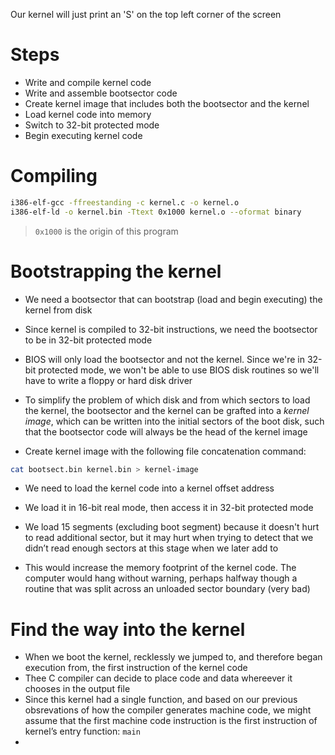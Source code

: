 Our kernel will just print an 'S' on the top left corner of the screen

# Steps

- Write and compile kernel code
- Write and assemble bootsector code
- Create kernel image that includes both the bootsector and the kernel
- Load kernel code into memory
- Switch to 32-bit protected mode
- Begin executing kernel code

# Compiling

```sh
i386-elf-gcc -ffreestanding -c kernel.c -o kernel.o
i386-elf-ld -o kernel.bin -Ttext 0x1000 kernel.o --oformat binary
```

> `0x1000` is the origin of this program

# Bootstrapping the kernel

- We need a bootsector that can bootstrap (load and begin executing) the kernel from disk
- Since kernel is compiled to 32-bit instructions, we need the bootsector to be in 32-bit protected mode
- BIOS will only load the bootsector and not the kernel. Since we're in 32-bit protected mode, we won't be able to use BIOS disk routines so we'll have to write a floppy or hard disk driver

- To simplify the problem of which disk and from which sectors to load the kernel, the bootsector and the kernel can be grafted into a *kernel image*, which can be written into the initial sectors of the boot disk, such that the bootsector code will always be the head of the kernel image

- Create kernel image with the following file concatenation command:
```sh
cat bootsect.bin kernel.bin > kernel-image
```

- We need to load the kernel code into a kernel offset address
- We load it in 16-bit real mode, then access it in 32-bit protected mode

- We load 15 segments (excluding boot segment) because it doesn't hurt to read additional sector, but it may hurt when trying to detect that we didn’t read enough sectors at this stage when we later add to
- This would increase the memory footprint of the kernel code. The computer would hang without warning, perhaps halfway though a routine that was split across an unloaded sector boundary (very bad)

# Find the way into the kernel

- When we boot the kernel, recklessly we jumped to, and therefore began execution from, the first instruction of the kernel code
- Thee C compiler can decide to place code and data whereever it chooses in the output file
- Since this kernel had a single function, and based on our previous obsrevations of how the compiler generates machine code, we might assume that the first machine code instruction is the first instruction of kernel’s entry function: `main`
- 
